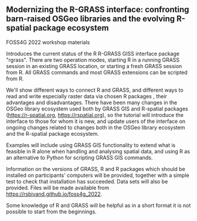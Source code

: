 ## Modernizing the R-GRASS interface: confronting barn-raised OSGeo libraries and the evolving R-spatial package ecosystem

FOSS4G 2022 workshop materials

Introduces the current status of the R R-GRASS GISS interface package "rgrass". There are two operation modes, starting R in a running GRASS session in an existing GRASS location, or starting a fresh GRASS session from R. All GRASS commands and most GRASS extensions can be scripted from R.

We'll show different ways to connect R and GRASS, and different ways to read and write especially raster data via chosen R packages , their advantages and disadvantages. There have been many changes in the OSGeo library ecosystem used both by GRASS GIS and R-spatial packages (https://r-spatial.org, https://rspatial.org), so the tutorial will introduce the interface to those for whom it is new, and update users of the interface on ongoing changes related to changes both in the OSGeo library ecosystem and the R-spatial package ecosystem. 

Examples will include using GRASS GIS functionality to extend what is feasible in R alone when handling and analysing spatial data, and using R as an alternative to Python for scripting GRASS GIS commands.

Information on the versions of GRASS, R and R packages which should be installed on participants' computers will be provided, together with a simple test to check that installation has succeeded. Data sets will also be provided. Files will be made available from https://rsbivand.github.io/foss4g_2022. 

Some knowledge of R and GRASS will be helpful as in a short format it is not possible to start from the beginnings.

